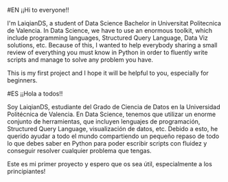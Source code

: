 #EN
¡¡Hi to everyone!!

I'm LaiqianDS, a student of Data Science Bachelor in Universitat Politecnica de Valencia.
In Data Science, we have to use an enormous toolkit, which include programming languages, Structured Query Language, Data Viz solutions, etc. Because of this, I wanted to help everybody sharing a small review of everything you must know in Python in order to fluently write scripts and manage to solve any problem you have.

This is my first project and I hope it will be helpful to you, especially for beginners.

#ES
¡¡Hola a todos!!

Soy LaiqianDS, estudiante del Grado de Ciencia de Datos en la Universidad Politécnica de Valencia.
En Data Science, tenemos que utilizar un enorme conjunto de herramientas, que incluyen lenguajes de programación, Structured Query Language, visualización de datos, etc. Debido a esto, he querido ayudar a todo el mundo compartiendo un pequeño repaso de todo lo que debes saber en Python para poder escribir scripts con fluidez y conseguir resolver cualquier problema que tengas.

Este es mi primer proyecto y espero que os sea útil, especialmente a los principiantes!
